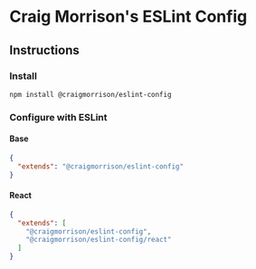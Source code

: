 # Craig Morrison's ESLint Config

## Instructions

### Install

```shell
npm install @craigmorrison/eslint-config
```

### Configure with ESLint

#### Base

```json
{
  "extends": "@craigmorrison/eslint-config"
}
```

#### React

```json
{
  "extends": [
    "@craigmorrison/eslint-config",
    "@craigmorrison/eslint-config/react"
  ]
}
```
